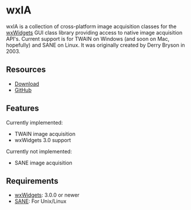 wxIA
=========

wxIA is a collection of cross-platform image acquisition classes for the [wxWidgets][1] GUI class library providing access to native image acquisition API's. Current support is for TWAIN on Windows (and soon on Mac, hopefully) and SANE on Linux. It was originally created by Derry Bryson in 2003.

Resources
---------
* [Download](https://github.com/versable/wxia/releases)
* [GitHub](https://github.com/versable/wxia)

Features
--------
Currently implemented:
* TWAIN image acquisition
* wxWidgets 3.0 support

Currently not implemented:
* SANE image acquisition

Requirements
------------
* [wxWidgets][1]: 3.0.0  or newer
* [SANE][2]: For Unix/Linux

[1]: http://www.wxwidgets.org
[2]: http://sane-project.org/
